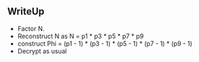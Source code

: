 ## WriteUp
- Factor N.
- Reconstruct N as N = p1 * p3 * p5 * p7 * p9
- construct Phi = (p1 - 1) * (p3 - 1) * (p5 - 1) * (p7 - 1) * (p9 - 1)
- Decrypt as usual